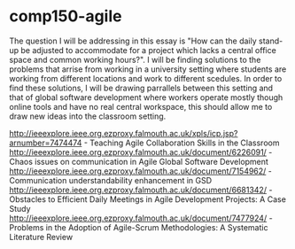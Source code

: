 # comp150-agile
The question I will be addressing in this essay is "How can the daily stand-up be adjusted to accommodate for a project which lacks a central office space and common working hours?". I will be finding solutions to the problems that arrise from working in a university setting where students are working from different locations and work to different scedules. In order to find these solutions, I will be drawing parrallels between this setting and that of global software development where workers operate mostly though online tools and have no real central workspace, this should allow me to draw new ideas into the classroom setting.

http://ieeexplore.ieee.org.ezproxy.falmouth.ac.uk/xpls/icp.jsp?arnumber=7474474 - Teaching Agile Collaboration Skills in the Classroom
http://ieeexplore.ieee.org.ezproxy.falmouth.ac.uk/document/6226091/ - Chaos issues on communication in Agile Global Software Development
http://ieeexplore.ieee.org.ezproxy.falmouth.ac.uk/document/7154962/ - Communication understandability enhancement in GSD
http://ieeexplore.ieee.org.ezproxy.falmouth.ac.uk/document/6681342/ - Obstacles to Efficient Daily Meetings in Agile Development Projects: A Case Study
http://ieeexplore.ieee.org.ezproxy.falmouth.ac.uk/document/7477924/ - Problems in the Adoption of Agile-Scrum Methodologies: A Systematic Literature Review
 
